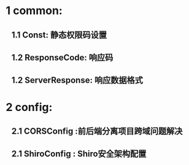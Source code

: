 # 1 common:
## &nbsp; &nbsp;1.1 Const: 静态权限码设置
## &nbsp; &nbsp;1.2 ResponseCode: 响应码
## &nbsp; &nbsp;1.2 ServerResponse: 响应数据格式
# 2 config:
## &nbsp; &nbsp;2.1 CORSConfig :前后端分离项目跨域问题解决
## &nbsp; &nbsp;2.1 ShiroConfig : Shiro安全架构配置